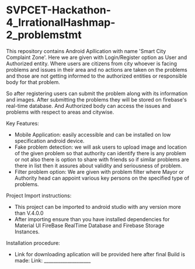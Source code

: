 # SVPCET-Hackathon-4_IrrationalHashmap-2_problemstmt
This repository contains Android Apllication with name 'Smart City Complaint Zone'.
Here we are given with Login/Register option as User and Authorized entity. Where users are citizens from city whoever is facing problems and issues in their area
and no actions are taken on the problems and those are not getting informed to the authorized entities or responsible body for that problem. 

So after registering users can submit the problem along with its information and images. After submitting the problems they will be stored on firebase's real-time
database. And Authorized body can access the issues and problems with respect to areas and citywise.

Key Features:
* Mobile Application: easily accessible and can be installed on low specification android device.
* Fake problem detection: we will ask users to upload image and location of the given problem so that authority can identify there is any problem or not
                           also there is option to share with friends so if similar problems are there in list then it assures about validity and seriousness of problem.
* Filter problem option: We are given with problem filter where Mayor or Authority head can appoint various key persons on the specified type of problems.


Project Import instructions: 
* This project can be imported to android studio with any version more than V.4.0.0
* After importing ensure than you have installed dependencies for Material UI FireBase RealTime Database and Firebase Storage Instances.

Installation procedure: 
* Link for downloading aplication will be provided here after final Build is made:
Link: ____________________
